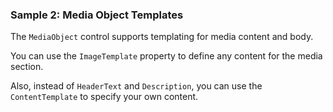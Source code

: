 ### Sample 2: Media Object Templates

The `MediaObject` control supports templating for media content and body. 

You can use the `ImageTemplate` property to define any content for the media section.

Also, instead of `HeaderText` and `Description`, you can use the `ContentTemplate` to specify your own content.
